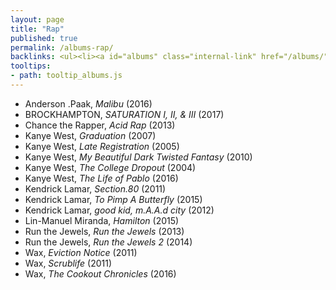 ```yaml
---
layout: page
title: "Rap"
published: true
permalink: /albums-rap/
backlinks: <ul><li><a id="albums" class="internal-link" href="/albums/">Albums</a></li></ul>
tooltips: 
- path: tooltip_albums.js
---
```


* Anderson .Paak, *Malibu* (2016)
* BROCKHAMPTON, *SATURATION I, II, & III* (2017)
* Chance the Rapper, *Acid Rap* (2013)
* Kanye West, *Graduation* (2007)
* Kanye West, *Late Registration* (2005)
* Kanye West, *My Beautiful Dark Twisted Fantasy* (2010)
* Kanye West, *The College Dropout* (2004)
* Kanye West, *The Life of Pablo* (2016)
* Kendrick Lamar, *Section.80* (2011)
* Kendrick Lamar, *To Pimp A Butterfly* (2015)
* Kendrick Lamar, *good kid, m.A.A.d city* (2012)
* Lin-Manuel Miranda, *Hamilton* (2015)
* Run the Jewels, *Run the Jewels* (2013)
* Run the Jewels, *Run the Jewels 2* (2014)
* Wax, *Eviction Notice* (2011)
* Wax, *Scrublife* (2011)
* Wax, *The Cookout Chronicles* (2016)

